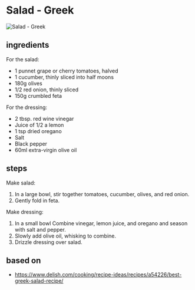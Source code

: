 # Salad - Greek

![Salad - Greek](https://recipes.ratcliffefamily.org/images/salad-—-greek.jpg)

## ingredients

For the salad:

- 1 punnet grape or cherry tomatoes, halved
- 1 cucumber, thinly sliced into half moons
- 180g olives
- 1/2 red onion, thinly sliced
- 150g crumbled feta

For the dressing:

- 2 tbsp. red wine vinegar
- Juice of 1/2 a lemon
- 1 tsp dried oregano
- Salt
- Black pepper
- 60ml extra-virgin olive oil

## steps

Make salad:

1. In a large bowl, stir together tomatoes, cucumber, olives, and red onion.
2. Gently fold in feta.

Make dressing:

1. In a small bowl Combine vinegar, lemon juice, and oregano and season with salt and pepper.
2. Slowly add olive oil, whisking to combine.
3. Drizzle dressing over salad.

## based on

- https://www.delish.com/cooking/recipe-ideas/recipes/a54226/best-greek-salad-recipe/

